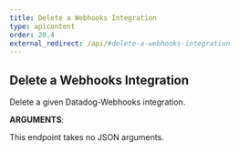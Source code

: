 ```yaml
---
title: Delete a Webhooks Integration
type: apicontent
order: 20.4
external_redirect: /api/#delete-a-webhooks-integration
---
```


## Delete a Webhooks Integration

Delete a given Datadog-Webhooks integration.

**ARGUMENTS**:

This endpoint takes no JSON arguments.
